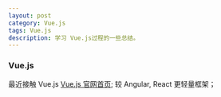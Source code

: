 ```yaml
---
layout: post
category: Vue.js
tags: Vue.js
description: 学习 Vue.js过程的一些总结。
---
```



### Vue.js  

最近接触 Vue.js [Vue.js 官网首页](http://cn.vuejs.org/);  较 Angular, React 更轻量框架； 



[jekyll]: http://jekyllrb.com/ "Jekyll 官方文档"
[emacs-jekyll]: https://github.com/diasjorge/jekyll.el "Emacs Jekyll 插件"
[emacs-jekyll-better]: https://github.com/tangjiujun/emacs.d/blob/master/custom-util/jekyll.el "修改后的 Emacs Jekyll 插件"